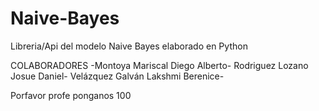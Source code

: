 # Naive-Bayes
Libreria/Api del modelo Naive Bayes elaborado en Python

COLABORADORES
-Montoya Mariscal Diego Alberto-
Rodriguez Lozano Josue Daniel-
Velázquez Galván Lakshmi Berenice-

Porfavor profe ponganos 100


